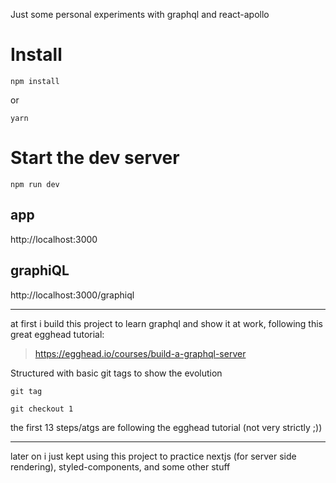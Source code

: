 
Just some personal experiments with graphql and react-apollo

# Install
```
npm install
```
or
```
yarn
```

# Start the dev server
```
npm run dev
```

## app

http://localhost:3000

## graphiQL

http://localhost:3000/graphiql

-----

at first i build this project to learn graphql and show it at work,
following this great egghead tutorial:

> https://egghead.io/courses/build-a-graphql-server

Structured with basic git tags to show the evolution
```
git tag

git checkout 1
```
the first 13 steps/atgs are following the egghead tutorial (not very strictly ;))

-----

later on i just kept using this project to practice nextjs (for server side rendering), styled-components, and some other stuff




